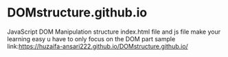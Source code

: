 # DOMstructure.github.io
JavaScript DOM Manipulation structure index.html file and js file make your learning easy 
u have to only focus on the DOM part
sample link:https://huzaifa-ansari222.github.io/DOMstructure.github.io/
